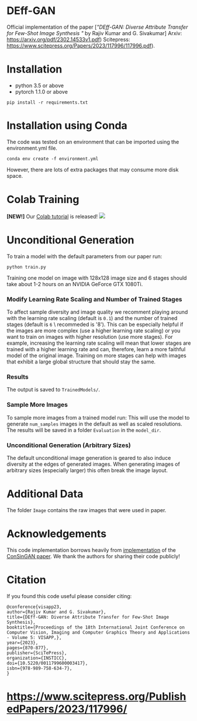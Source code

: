 # DEff-GAN

Official implementation of the paper [*"DEff-GAN: Diverse Attribute Transfer for Few-Shot Image Synthesis "* by  Rajiv Kumar and G. Sivakumar]
Arxiv: https://arxiv.org/pdf/2302.14533v1.pdf) Scitepress: https://www.scitepress.org/Papers/2023/117996/117996.pdf).
# Installation
- python 3.5 or above 
- pytorch 1.1.0 or above

```
pip install -r requirements.txt
```
# Installation using Conda
The code was tested on an environment that can be imported using the environment.yml file.
```
conda env create -f environment.yml
```
However, there are lots of extra packages that may consume more disk space.

# Colab Training
**[NEW!]** Our [Colab tutorial](https://colab.research.google.com/github/rajiv1990/Data-Efficient-GAN-DEff-GAN/blob/master/DEff_GAN.ipynb) is released! [![](https://colab.research.google.com/assets/colab-badge.svg)](https://colab.research.google.com/github/rajiv1990/Data-Efficient-GAN-DEff-GAN/blob/master/DEff_GAN.ipynb)

# Unconditional Generation
To train a model with the default parameters from our paper run:
```
python train.py
```
Training one model on image with 128x128 image size and 6 stages should take about 1-2 hours on an NVIDIA GeForce GTX 1080Ti.

### Modify Learning Rate Scaling and Number of Trained Stages
To affect sample diversity and image quality we recomment playing around with the learning rate scaling (default is `0.1`) and the number of trained stages (default is `6` \ recommeded is '8').
This can be especially helpful if the images are more complex (use a higher learning rate scaling) or you want to train on images with higher resolution (use more stages).
For example, increasing the learning rate scaling will mean that lower stages are trained with a higher learning rate and can, therefore, learn a more faithful model of the original image.
Training on more stages can help with images that exhibit a large global structure that should stay the same. 

### Results
The output is saved to `TrainedModels/`.

### Sample More Images
To sample more images from a trained model run:
This will use the model to generate `num_samples` images in the default as well as scaled resolutions.
The results will be saved in a folder `Evaluation` in the `model_dir`.

### Unconditional Generation (Arbitrary Sizes)
The default unconditional image generation is geared to also induce diversity at the edges of generated images.
When generating images of arbitrary sizes (especially larger) this often break the image layout.

# Additional Data
The folder `Image` contains the raw images that were used in paper.

# Acknowledgements
This code implementation borrows heavily from [implementation](https://github.com/tohinz/ConSinGAN) of the [ConSinGAN paper](https://openaccess.thecvf.com/content/WACV2021/papers/Hinz_Improved_Techniques_for_Training_Single-Image_GANs_WACV_2021_paper.pdf). We thank the authors for sharing their code publicly!

# Citation
If you found this code useful please consider citing:

```
@conference{visapp23,
author={Rajiv Kumar and G. Sivakumar},
title={DEff-GAN: Diverse Attribute Transfer for Few-Shot Image Synthesis},
booktitle={Proceedings of the 18th International Joint Conference on Computer Vision, Imaging and Computer Graphics Theory and Applications - Volume 5: VISAPP,},
year={2023},
pages={870-877},
publisher={SciTePress},
organization={INSTICC},
doi={10.5220/0011799600003417},
isbn={978-989-758-634-7},
}
```
# https://www.scitepress.org/PublishedPapers/2023/117996/
